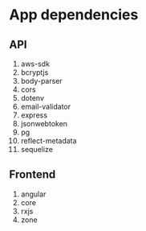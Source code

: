# App dependencies

## API

1. aws-sdk
1. bcryptjs
1. body-parser
1. cors
1. dotenv
1. email-validator
1. express
1. jsonwebtoken
1. pg
1. reflect-metadata
1. sequelize

## Frontend

1. angular
1. core
1. rxjs
1. zone
